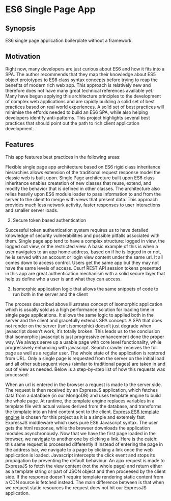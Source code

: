 
# ES6 Single Page App
## Synopsis
ES6 single page application boilerplate without a framework.
## Motivation
Right now, many developers are just curious about ES6 and how it fits into a SPA. The author recommends that they map their knowledge about ES5 object prototypes to ES6 class syntax concepts before trying to reap the benefits of modern rich web app. This approach is relatively new and therefore does not have many great technical references available yet. Many have begun applying this architecture principles to the development of complex web applications and are rapidly building a solid set of best practices based on real world experiences. A solid set of best practices will minimise the effords needed to build an ES6 SPA, while also helping developers identify anti-patterns. This project highlights several best practices that should point out the path to rich client application development.
## Features
This app features best practices in the following areas:

Flexible single page app architecture based on ES6 rigid class inheritance hierarchies allows extension of the traditional request response model the classic web is built upon. Single Page architecture built upon ES6 class inheritance enables createtion of new classes that reuse, extend, and modify the behavior that is defined in other classes. The architecture also relies heavily upon ES6 module loader to pass information to and from the server to the client to merge with views that present data. This approach provides much less network activity, faster responses to user interactions and smaller server loads.

2. Secure token based authentication

  Successful token authentication system requires us to have detailed knowledge of security vulnerabilities and possible pitfalls associated with them. Single page app tend to have a complex structure: logged in view, the logged out view, or the restricted view. A basic example of this is when a user navigates to an app home address, based on if he is logged in or not, he is served with an account or login view content under the same url. It all comes down to access control. Users get the same app but they may not have the same levels of access. Csurf REST API session tokens presented in this app are great authentication mechanism with a solid secure layer that help us define who a user is and what they can access. 
  
3. Isomorphic application logic that allows the same snippets of code to run both in the server and the client

  The process described above illustrates concept of isomorphic application which is usually sold as a high performance solution for loading time in single page applications. It allows the same logic to applied both in the server and the client and gracefully extends SPA concept. A SPA that does not render on the server (isn’t isomorphic) doesn’t just degrade when javascript doesn’t work, it’s totally broken. This leads us to the conclusion that isomorphic javascript is just progressive enhancement done the proper way. We always serve up a usable page with core level functionality, while progressively enhancing with javascript. Search crawler receives the full page as well as a regular user. The whole state of the application is restored from URL.
  Only a single page is requested from the server on the initial load and all other subsequent views (similar to traditional pages) are taken in and out of view as needed. Below is a step-by-step list of how this requests was processed:

When an url is entered in the browser a request is made to the server side.
The request is then received by an ExpressJS application, which fetches data from a database (in our MongoDB) and uses template engine to build the whole page. At runtime, the template engine replaces variables in a template file with actual values derived from the database, and transforms the template into an html content sent to the client. [Express ES6 template engine](https://www.npmjs.com/package/express-es6-template-engine) is chosen for this project as it is a simple and extemely fast ExpressJS middleware which uses pure ES6 Javascript syntax.
The user gets the html response, while the browser downloads the application modules asynchronously.
Now that we have the first page loaded in the browser, we navigate to another one by clicking a link. Here is the catch: this same request is processed differently if instead of entering the page in the address bar, we navigate to a page by clicking a link once the web application is loaded. Javascript intercepts the click event and stops its propagation by preventing the default behaviour. An ajax request is made to ExpressJS to fetch the view content (not the whole page) and return either as a template string or part of JSON object and then proceesed by the client side. If the response doesn't require template rendering static content from a CDN source is fetched instead. The main difference between is that when we request static resources the request does not hit our ExpressJS application.



